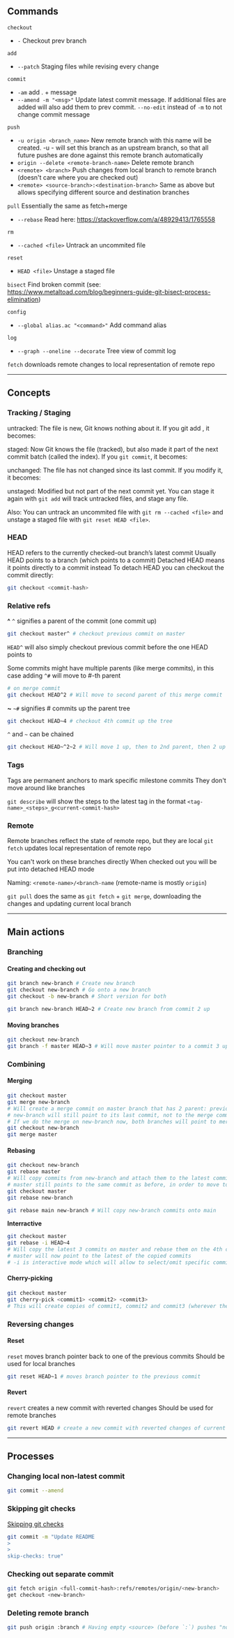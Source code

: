 ## Commands

`checkout`
- `-`     Checkout prev branch

`add`
- `--patch`     Staging files while revising every change

`commit`
- `-am`     add . + message
- `--amend -m "<msg>"`    Update latest commit message. If additional files are added will also add them to prev commit. `--no-edit` instead of `-m` to not change commit message

`push`
- `-u origin <branch_name>`    New remote branch with this name will be created. -u - will set this branch as an upstream branch, so that all future pushes are done against this remote branch automatically
- `origin --delete <remote-branch-name>`     Delete remote branch
- `<remote> <branch>` 	Push changes from local branch to remote branch (doesn't care where you are checked out)
- `<remote> <source-branch>:<destination-branch>`	Same as above but allows specifying different source and destination branches

`pull`		Essentially the same as fetch+merge 
- `--rebase`      Read here: https://stackoverflow.com/a/48929413/1765558

`rm`
- `--cached <file>`     Untrack an uncommited file

`reset`
- `HEAD <file>`     Unstage a staged file

`bisect`      Find broken commit (see: https://www.metaltoad.com/blog/beginners-guide-git-bisect-process-elimination)

`config`
- `--global alias.ac "<command>"`     Add command alias

`log`
- `--graph --oneline --decorate`      Tree view of commit log

`fetch`		downloads remote changes to local representation of remote repo

--------------------------------------------------------------------------------
## Concepts

### Tracking / Staging

untracked: The file is new, Git knows nothing about it. If you git add <file>, it becomes:

staged: Now Git knows the file (tracked), but also made it part of the next commit batch (called the index). If you `git commit`, it becomes:

unchanged: The file has not changed since its last commit. If you modify it, it becomes:

unstaged: Modified but not part of the next commit yet. You can stage it again with `git add` will track untracked files, and stage any file.

Also: You can untrack an uncommited file with `git rm --cached <file>` and unstage a staged file with `git reset HEAD <file>`.

### HEAD

HEAD refers to the currently checked-out branch’s latest commit
Usually HEAD points to a branch (which points to a commit)
Detached HEAD means it points directly to a commit instead
To detach HEAD you can checkout the commit directly:
```sh
git checkout <commit-hash>
```

### Relative refs

__^__
`^` signifies a parent of the commit (one commit up)
```sh
git checkout master^ # checkout previous commit on master
```
`HEAD^` will also simply checkout previous commit before the one HEAD points to

Some commits might have multiple parents (like merge commits), in this case adding `^#` will move to #-th parent
```sh
# on merge commit
git checkout HEAD^2 # Will move to second parent of this merge commit
```

__~__
`~#` signifies # commits up the parent tree
```sh
git checkout HEAD~4 # checkout 4th commit up the tree
```

`^` and `~` can be chained
```sh
git checkout HEAD~^2~2 # Will move 1 up, then to 2nd parent, then 2 up
```

### Tags

Tags are permanent anchors to mark specific milestone commits
They don't move around like branches

`git describe` will show the steps to the latest tag in the format `<tag-name>_<steps>_g<current-commit-hash>`


### Remote

Remote branches reflect the state of remote repo, but they are local
`git fetch` updates local representation of remote repo

You can't work on these branches directly
When checked out you will be put into detached HEAD mode

Naming: `<remote-name>/<branch-name` (remote-name is mostly `origin`)

`git pull` does the same as `git fetch` + `git merge`, downloading the changes and updating current local branch


--------------------------------------------------------------------------------
## Main actions


### Branching

#### Creating and checking out
```sh
git branch new-branch # Create new branch
git checkout new-branch # Go onto a new branch
git checkout -b new-branch # Short version for both

git branch new-branch HEAD~2 # Create new branch from commit 2 up
```
#### Moving branches
```sh
git checkout new-branch
git branch -f master HEAD~3 # Will move master pointer to a commit 3 up the tree
```

### Combining

#### Merging
```sh
git checkout master
git merge new-branch 
# Will create a merge commit on master branch that has 2 parent: previous master commit and previous new-branch commit
# new-branch will still point to its last commit, not to the merge commit
# If we do the merge on new-branch now, both branches will point to merge commit
git checkout new-branch
git merge master
```
#### Rebasing

```sh
git checkout new-branch
git rebase master
# Will copy commits from new-branch and attach them to the latest commit on master
# master still points to the same commit as before, in order to move to to the same commit as new-branch we can rebase new-branch from master
git checkout master
git rebase new-branch
```
```sh
git rebase main new-branch # Will copy new-branch commits onto main
```
__Interractive__
```sh
git checkout master
git rebase -i HEAD~4
# Will copy the latest 3 commits on master and rebase them on the 4th commit up the tree
# master will now point to the latest of the copied commits
# -i is interactive mode which will allow to select/omit specific commits
```
#### Cherry-picking
```sh
git checkout master
git cherry-pick <commit1> <commit2> <commit3>
# This will create copies of commit1, commit2 and commit3 (wherever they are) on the master branch
```

### Reversing changes

#### Reset
`reset` moves branch pointer back to one of the previous commits
Should be used for local branches
```sh
git reset HEAD~1 # moves branch pointer to the previous commit
```
#### Revert
`revert` creates a new commit with reverted changes
Should be used for remote branches
```sh
git revert HEAD # create a new commit with reverted changes of current commit
```


--------------------------------------------------------------------------------
## Processes

### Changing local non-latest commit
```sh
git commit --amend
```

### Skipping git checks
[Skipping git checks](https://docs.github.com/en/pull-requests/collaborating-with-pull-requests/collaborating-on-repositories-with-code-quality-features/about-status-checks#skipping-and-requesting-checks-for-individual-commits)
```sh
git commit -m "Update README
>
>
skip-checks: true"
```

### Checking out separate commit
```sh
git fetch origin <full-commit-hash>:refs/remotes/origin/<new-branch>
get checkout <new-branch>
```

### Deleting remote branch
```sh
git push origin :branch # Having empty <source> (before `:`) pushes "nothing" to the remote, thus deleting a branch
```